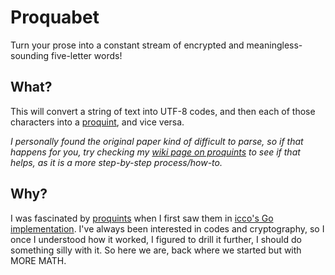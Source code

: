 # Proquabet

Turn your prose into a constant stream of encrypted and meaningless-sounding five-letter words!

## What?

This will convert a string of text into UTF-8 codes, and then each of those characters into a [proquint][], and vice versa.

*I personally found the original paper kind of difficult to parse, so if that happens for you, try checking my [wiki page on proquints](https://www.tinybrain.fans/proquints.html) to see if that helps, as it is a more step-by-step process/how-to.*

## Why? 

I was fascinated by [proquints][] when I first saw them in [icco's Go implementation](https://merveilles.town/web/statuses/107505257480989361). I've always been interested in codes and cryptography, so I once I understood how it worked, I figured to drill it further, I should do something silly with it. So here we are, back where we started but with MORE MATH.

[proquint]: https://arxiv.org/html/0901.4016
[proquints]: https://arxiv.org/html/0901.4016